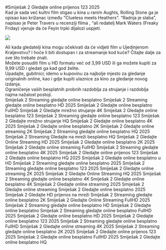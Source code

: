 #Smiješak 2 Gledajte online prijenos 123 2025  
Kad je sada već kultni film stigao u kina u ranim Aughts, Rolling Stone ga je opisao kao križanac između "Clueless meets Heathers". “Radnja je slaba”, napisao je Peter Travers u recenziji filma , “ali redatelj Mark Waters (Freaky Friday) vjeruje da će Feyin trpki dijalozi uspjeti.  
  
[![](https://i.imgur.com/qSNzIqt.png)](https://movie.rssnews.media/DaPzSka.php)  
  
Ali kada gledatelji kina mogu očekivati ​​da će vidjeti film u Ujedinjenom Kraljevstvu? I hoće li biti dostupan i za streamanje kod kuće? Čitajte dalje za sve što trebate znati.  
Možete posuditi film u HD formatu već od 3,99 USD ili ga možete kupiti za 9,99 USD i gledati ga kad god želite.  
Upadajte, gubitnici; idemo u kupovinu za najbolje mjesto za gledanje originalnih  online, kao i gdje kupiti ulaznice za kino za gledanje novog izdanja.  
Ograničenje vaših besplatnih probnih razdoblja za strujanje i razdoblja najma nažalost postoji.  
Smiješak 2 Streaming gledajte online besplatno
Smiješak 2 Streaming gledajte online besplatno HD 2025
Smiješak 2 Gledajte online besplatno FullHD
Smiješak 2 Gledajte mrežno strujanje 4K
Smiješak 2 Gledajte online besplatno 123
Smiješak 2 Streaming gledajte online besplatno 123
Smiješak 2 Gledajte mrežno strujanje HQ
Smiješak 2 Gledajte online besplatno 4K 2025
Smiješak 2 Gledajte online besplatno 2K
Smiješak 2 Gledajte online streaming 2K
Smiješak 2 Streaming gledajte online besplatno HQ 2025
Smiješak 2 Streaming Gledajte na mreži besplatno HQ
Smiješak 2 Gledajte Online Streaming HD 2025
Smiješak 2 Gledajte online besplatno 2K 2025
Smiješak 2 Gledajte online streaming FullHD
Smiješak 2 Streaming gledajte online besplatno 4K 2025
Smiješak 2 Gledajte online prijenos 123
Smiješak 2 Gledajte online besplatno HQ 2025
Smiješak 2 Gledajte online besplatno u HD
Smiješak 2 Streaming gledajte online besplatno 2025
Smiješak 2 Streaming gledajte online besplatno 123 2025
Smiješak 2 Gledajte online streaming 2K 2025
Smiješak 2 Gledajte Online Streaming HQ 2025
Smiješak 2 Streaming gledajte online besplatno 4K
Smiješak 2 Gledajte online besplatno 4K
Smiješak 2 Gledajte online streaming 2025
Smiješak 2 Gledajte online streaming
Smiješak 2 Gledajte online besplatno 2025
Smiješak 2 Gledajte HD prijenos na mreži
Smiješak 2 Streaming gledajte online besplatno 2K
Smiješak 2 Gledajte Online Streaming FullHD 2025
Smiješak 2 Streaming gledajte online besplatno HD
Smiješak 2 Gledajte online besplatno
Smiješak 2 Streaming gledajte online besplatno FullHD 2025
Smiješak 2 Gledajte online besplatno HD 2025
Smiješak 2 Gledajte online besplatno 123 2025
Smiješak 2 Streaming gledajte online besplatno FullHD
Smiješak 2 Gledajte online streaming 4K 2025
Smiješak 2 Streaming gledajte online besplatno 2K 2025
Smiješak 2 Gledajte online prijenos 123 2025
Smiješak 2 Gledajte online besplatno FullHD 2025
Smiješak 2 Gledajte online besplatno HQ